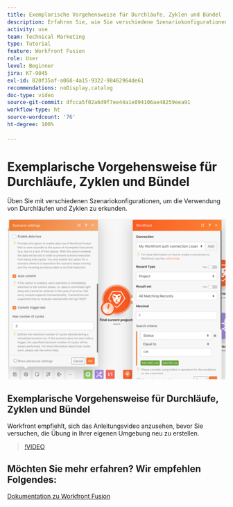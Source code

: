 ```yaml
---
title: Exemplarische Vorgehensweise für Durchläufe, Zyklen und Bündel
description: Erfahren Sie, wie Sie verschiedene Szenariokonfigurationen verwenden können, um die Verwendung von Durchläufen und Zyklen in [!DNL Adobe Workfront Fusion]zu erkunden.
activity: use
team: Technical Marketing
type: Tutorial
feature: Workfront Fusion
role: User
level: Beginner
jira: KT-9045
exl-id: 820f35af-a068-4a15-9322-98462964de61
recommendations: noDisplay,catalog
doc-type: video
source-git-commit: dfcca5f02a6d9f7ee44a1e894106ae48259eea91
workflow-type: ht
source-wordcount: '76'
ht-degree: 100%

---
```


# Exemplarische Vorgehensweise für Durchläufe, Zyklen und Bündel

Üben Sie mit verschiedenen Szenariokonfigurationen, um die Verwendung von Durchläufen und Zyklen zu erkunden.

![Ein Bild der Einstellungen zu Durchläufen und Zyklen](assets/execution-history-and-scheduling-6.png)

## Exemplarische Vorgehensweise für Durchläufe, Zyklen und Bündel

Workfront empfiehlt, sich das Anleitungsvideo anzusehen, bevor Sie versuchen, die Übung in Ihrer eigenen Umgebung neu zu erstellen.

>[!VIDEO](https://video.tv.adobe.com/v/335286/?quality=12&learn=on&enablevpops)



## Möchten Sie mehr erfahren? Wir empfehlen Folgendes:

[Dokumentation zu Workfront Fusion](https://experienceleague.adobe.com/de/docs/workfront-fusion/using/get-started-with-fusion/understand-workfront-fusion/workfront-fusion-overview)
